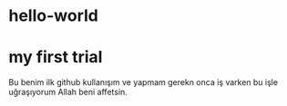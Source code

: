 # hello-world

<h1>my first trial</h1>
<p>Bu benim ilk github kullanışım ve yapmam gerekn onca iş varken bu işle uğraşıyorum Allah beni affetsin.</p>
